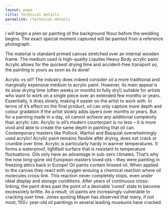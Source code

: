 ```yaml
---
layout: page
title: Technical details
permalink: /technical-details
---
```


I will begin a plen air painting of the background 1hour before the wedding begins. The exact special moment captured will be painted from a reference photograph. 

The material is standard primed canvas stretched over an internal wooden frame. 
The medium used is high-quality Liquitex Heavy Body acrylic paint. Acrylic allows for the quickest drying time and accident-free transport so, the painting is yours as soon as its done! 

Acrylic vs oil?
The industry does indeed consider oil a more traditional and marginally expensive medium to acrylic paint. However, its main appeal is its slow drying time (often weeks or months to fully dry!) suitable for artists who want to work on a single piece over an extended few months or years. Essentially, it dries slowly, making it easier on the artist to work with. In terms of it’s effect on the final product, oil can only capture more depth and colour gradation if the artist slowly adds layers over months or years. But for a painting made in a day, oil cannot achieve any additional complexity than acrylic can. Acrylic is oil’s modern counterpart is no less – it is more vivid and able to create the same depth in painting that oil can. Contemporary masters like Pollock, Warhol and Basquiat overwhelmingly used acrylic! Acrylic paint remains flexible after drying, does not crack or crumble over time. Acrylic is particularly hardy in warmer temperatures. It forms a waterproof, lightfast surface that is resistant to temperature fluctuations. Oils only have an advantage in sub-zero climates. That’s why the now long-gone old European masters loved oils – they were painting in freezing attics back in Europe! Oil paints contain linseed oil. When applied to the canvas they react with oxygen ensuing a chemical reaction where oil molecules cross-link. This reaction never completely stops, even under ideal display and storage conditions. After years of continuous cross-linking, the paint dries past the point of a desirable ‘cured’ state to become excessively brittle. As a result, oil paints are increasingly vulnerable to cracking over time. Jones quoting Mayer has observed that many, if not most, 100+ year-old oil paintings in several leading museums have cracked.
